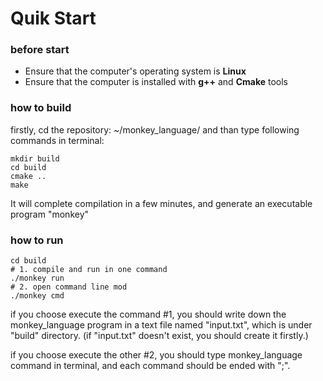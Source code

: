 # Quik Start

### before start

* Ensure that the computer's operating system is **Linux**
* Ensure that the computer is installed with **g++** and **Cmake** tools

### how to build

firstly, cd the repository: ~/monkey_language/
and than type following commands in terminal:

```
mkdir build
cd build
cmake ..
make
```

It will complete compilation in a few minutes, and generate an executable program "monkey"

### how to run

```
cd build
# 1. compile and run in one command
./monkey run
# 2. open command line mod
./monkey cmd
```

if you choose execute the command #1, you should write down the monkey_language program in a text file named "input.txt", which is under "build" directory. (if "input.txt" doesn't exist, you should create it firstly.)

if you choose execute the other #2, you should type monkey_language command in terminal, and each command should be ended with ";".

